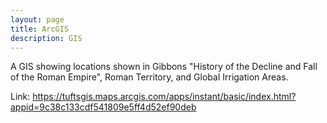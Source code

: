 ```yaml
---
layout: page
title: ArcGIS
description: GIS
---
```



A GIS showing locations shown in Gibbons "History of the Decline and Fall of the Roman Empire", Roman Territory, and Global Irrigation Areas.

Link:
https://tuftsgis.maps.arcgis.com/apps/instant/basic/index.html?appid=9c38c133cdf541809e5ff4d52ef90deb
